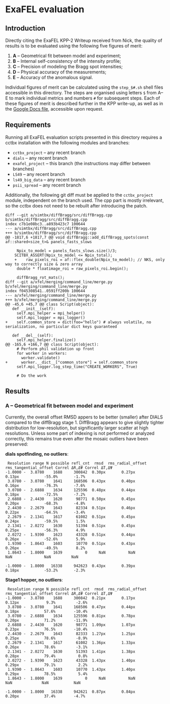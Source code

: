 # ExaFEL evaluation

## Introduction

Directly citing the ExaFEL KPP-2 Writeup received from Nick, the quality
of results is to be evaluated using the following five figures of merit:

1) **A** – Geometrical fit between model and experiment;
2) **B** – Internal self-consistency of the intensity profile;
3) **C** – Precision of modeling the Bragg spot intensities;
4) **D** – Physical accuracy of the measurements;
5) **E** – Accuracy of the anomalous signal.

Individual figures of merit can be calculated using the `step_$#.sh` shell
files accessible in this directory. The steps are organised using letters
`$` from A–E to mark individual metrics and numbers `#` for subsequent steps.
Each of these figures of merit is described further in the KPP write-up,
as well as in the [Google Docs file][link], accessible upon request.

[link]: https://docs.google.com/document/d/1XASZ3kjKgaWATuBiOGzjiwQWW8jlw6K4hY0wTtSOnNA

## Requirements

Running all ExaFEL evaluation scripts presented in this directory
requires a cctbx installation with the following modules and branches:

- `cctbx_project` – any recent branch
- `dials` – any recent branch
- `exafel_project` – this branch (the instructions may differ between branches)
- `LS49` – any recent branch
- `ls49_big_data` – any recent branch
- `psii_spread` – any recent branch

Additionally, the following git diff must be applied to the `cctbx_project`
module, independent on the branch used. The cpp part is mostly irrelevant,
so the cctbx does not need to be rebuilt after introducing the patch.

    diff --git a/simtbx/diffBragg/src/diffBragg.cpp b/simtbx/diffBragg/src/diffBragg.cpp
    index c7b1e08bc3..a893b423c7 100644
    --- a/simtbx/diffBragg/src/diffBragg.cpp
    +++ b/simtbx/diffBragg/src/diffBragg.cpp
    @@ -1817,6 +1817,7 @@ void diffBragg::add_diffBragg_spots(const af::shared<size_t>& panels_fasts_slows
     
         Npix_to_model = panels_fasts_slows.size()/3;
        SCITBX_ASSERT(Npix_to_model <= Npix_total);
        +    raw_pixels_roi = af::flex_double(Npix_to_model); // NKS, only way to correctly size & zero array
         double * floatimage_roi = raw_pixels_roi.begin();
     
         diffBragg_rot_mats();
    diff --git a/xfel/merging/command_line/merge.py b/xfel/merging/command_line/merge.py
    index f045308541..0591ff200b 100644
    --- a/xfel/merging/command_line/merge.py
    +++ b/xfel/merging/command_line/merge.py
    @@ -45,6 +45,7 @@ class Script(object):
       def __init__(self):
         self.mpi_helper = mpi_helper()
         self.mpi_logger = mpi_logger()
    +    self.common_store = dict(foo="hello") # always volatile, no serialization, no particular dict keys guaranteed
     
       def __del__(self):
         self.mpi_helper.finalize()
    @@ -165,6 +166,7 @@ class Script(object):
         # Perform phil validation up front
         for worker in workers:
           worker.validate()
    +      worker.__dict__["common_store"] = self.common_store
         self.mpi_logger.log_step_time("CREATE_WORKERS", True)
     
         # Do the work

## Results

### **A** – Geometrical fit between model and experiment
Currently, the overall offset RMSD appers to be better (smaller)
after DIALS compared to the diffBragg stage 1. DiffBragg appears to
give slightly tighter distribution for low-resolution, but significantly
larger scatter at high resolutions. Unless some part of indexing is not
performed or analyzed correctly, this remains true even
after the mosaic outliers have been preserved:

**dials spotfinding, no outliers**:

     Resolution range N possible refl_cnt  rmsd  rms_radial_offset rms_tangential_offset Correl ΔR,ΔΨ Correl ΔT,ΔΨ
    -1.0000 -  3.8780    1688     300842  0.30px       0.27px              0.13px           -55.0%       -1.7%    
     3.8780 -  3.0780    1641     168506  0.43px       0.40px              0.16px           -76.3%       -7.6%    
     3.0780 -  2.6888    1634     125596  0.48px       0.44px              0.18px           -72.5%       -7.2%    
     2.6888 -  2.4430    1620      98771  0.50px       0.45px              0.20px           -68.3%       -4.8%    
     2.4430 -  2.2679    1643      82334  0.51px       0.46px              0.22px           -64.5%       -3.4%    
     2.2679 -  2.1341    1617      61082  0.51px       0.45px              0.24px           -59.5%        1.5%    
     2.1341 -  2.0272    1630      51394  0.51px       0.45px              0.25px           -56.3%        4.9%    
     2.0272 -  1.9390    1623      43328  0.51px       0.44px              0.26px           -52.6%        5.9%    
     1.9390 -  1.8643    1603      10770  0.51px       0.43px              0.26px           -49.5%        8.2%    
     1.8643 -  1.8000    1639          0     NaN          NaN                 NaN              NaN         NaN    
                                                                                                                  
    -1.0000 -  1.8000   16338     942623  0.43px       0.39px              0.18px           -53.2%       -2.3% 


**Stage1 hopper, no outliers**:

     Resolution range N possible refl_cnt  rmsd  rms_radial_offset rms_tangential_offset Correl ΔR,ΔΨ Correl ΔT,ΔΨ
    -1.0000 -  3.8780    1688     300842  0.21px       0.17px              0.12px            9.3%         -2.6%   
     3.8780 -  3.0780    1641     168506  0.47px       0.44px              0.18px           57.6%        -10.4%   
     3.0780 -  2.6888    1634     125596  0.81px       0.78px              0.20px           71.2%        -11.9%   
     2.6888 -  2.4430    1620      98771  1.09px       1.07px              0.23px           76.5%        -10.4%   
     2.4430 -  2.2679    1643      82333  1.27px       1.25px              0.25px           78.6%         -8.9%   
     2.2679 -  2.1341    1617      61082  1.36px       1.33px              0.26px           78.6%         -3.1%   
     2.1341 -  2.0272    1630      51393  1.41px       1.38px              0.28px           79.4%          0.8%   
     2.0272 -  1.9390    1623      43328  1.43px       1.40px              0.29px           79.1%          2.2%   
     1.9390 -  1.8643    1603      10770  1.43px       1.40px              0.29px           78.5%          5.4%   
     1.8643 -  1.8000    1639          0     NaN          NaN                 NaN             NaN           NaN   
                                                                                                                  
    -1.0000 -  1.8000   16338     942621  0.87px       0.84px              0.20px           37.4%        -4.7%

